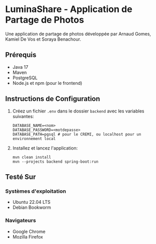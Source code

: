 # LuminaShare - Application de Partage de Photos

Une application de partage de photos développée par Arnaud Gomes, Kamiel De Vos et Soraya Benachour.

## Prérequis

- Java 17
- Maven
- PostgreSQL
- Node.js et npm (pour le frontend)

## Instructions de Configuration

1. Créez un fichier `.env` dans le dossier `backend` avec les variables suivantes:

   ```
   DATABASE_NAME=<nom>
   DATABASE_PASSWORD=<motdepasse>
   DATABASE_PATH=pgsql # pour le CREMI, ou localhost pour un environnement local
   ```

2. Installez et lancez l'application:
   ```
   mvn clean install
   mvn --projects backend spring-boot:run
   ```

## Testé Sur

### Systèmes d'exploitation

- Ubuntu 22.04 LTS
- Debian Bookworm

### Navigateurs

- Google Chrome
- Mozilla Firefox
